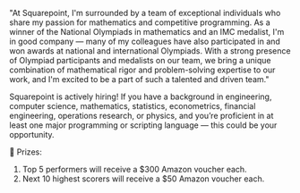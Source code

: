 "At Squarepoint, I'm surrounded by a team of exceptional individuals who share my passion for mathematics and competitive programming. As a winner of the National Olympiads in mathematics and an IMC medalist, I'm in good company — many of my colleagues have also participated in and won awards at national and international Olympiads. With a strong presence of Olympiad participants and medalists on our team, we bring a unique combination of mathematical rigor and problem-solving expertise to our work, and I'm excited to be a part of such a talented and driven team."

Squarepoint is actively hiring! If you have a background in engineering, computer science, mathematics, statistics, econometrics, financial engineering, operations research, or physics, and you’re proficient in at least one major programming or scripting language — this could be your opportunity.

🎁 Prizes:

1. Top 5 performers will receive a $300 Amazon voucher each.
2. Next 10 highest scorers will receive a $50 Amazon voucher each.
